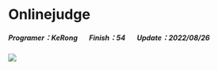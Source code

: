 # Onlinejudge
##### Programer：KeRong &nbsp;&nbsp;&nbsp;&nbsp;&nbsp;&nbsp;Finish：54 &nbsp;&nbsp;&nbsp;&nbsp;&nbsp;&nbsp;Update：2022/08/26
![](https://i.imgur.com/K4GnRjP.gif)
